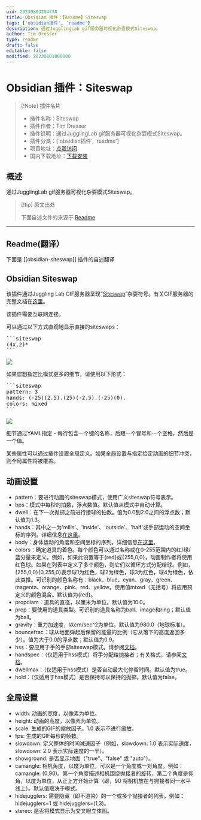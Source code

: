 ```yaml
---
uid: 20230803204738
title: Obsidian 插件：【Readme】Siteswap
tags: ['obsidian插件', 'readme']
description: 通过JugglingLab gif服务器可视化杂耍模式Siteswap。
author: Tim Dresser
type: readme
draft: false
editable: false
modified: 20230101000000
---
```


# Obsidian 插件：Siteswap

> [!Note] 插件名片
> - 插件名称：Siteswap
> - 插件作者：Tim Dresser
> - 插件说明：通过JugglingLab gif服务器可视化杂耍模式Siteswap。
> - 插件分类：['obsidian插件', 'readme']
> - 项目地址：[点我访问](https://github.com/tdresser/obsidian-siteswap)
> - 国内下载地址：[下载安装](https://pkmer.cn/products/plugin/pluginMarket/?obsidian-siteswap)

## 概述

通过JugglingLab gif服务器可视化杂耍模式Siteswap。



> [!tip] 原文出处
> 
>下面自述文件的来源于 [Readme](https://ghproxy.net/https://raw.githubusercontent.com/tdresser/obsidian-siteswap/main/README.md)
> 

---

## Readme(翻译）

下面是 [[obsidian-siteswap]] 插件的自述翻译


## Obsidian Siteswap

该插件通过Juggling Lab GIF服务器呈现“[Siteswap](https://en.wikipedia.org/wiki/Siteswap)”杂耍符号。有关GIF服务器的完整文档在[这里](https://jugglinglab.org/html/animinfo.html)。

该插件需要互联网连接。

可以通过以下方式直观地显示直接的siteswaps：

<pre>
```siteswap
(4x,2)*
```
</pre>

![](<https://jugglinglab.org/anim?redirect=true;height=200;width=200;pattern=(4%2C2x)*>)

如果您想指定比模式更多的细节，请使用以下形式：

<pre>
```siteswap
pattern: 3
hands: (-25)(2.5).(25)(-2.5).(-25)(0).
colors: mixed
```
</pre>

![](<https://jugglinglab.org/anim?redirect=true;pattern=3;height=200;width=200;hands=(-25)(2.5).(25)(-2.5).(-25)(0).;colors=mixed>)

细节通过YAML指定 - 每行包含一个键的名称，后跟一个冒号和一个空格，然后是一个值。

某些属性可以通过插件设置全局定义。如果全局设置与指定给定动画的细节冲突，则全局属性将被覆盖。

## 动画设置

- pattern：要进行动画的siteswap模式，使用广义siteswap符号表示。
- bps：模式中每秒的拍数，浮点数值。默认值从模式中自动计算。
- dwell：在下一次抛掷之前进行接球的拍数。值为0.0到2.0之间的浮点数；默认值为1.3。
- hands：其中之一为'mills'、'inside'、'outside'、'half'或手部运动的空间坐标的序列。详细信息[在这里](https://jugglinglab.org/html/sspanel.html)。
- body：身体运动的角度和空间坐标的序列。详细信息[在这里](https://jugglinglab.org/html/sspanel.html)。
- colors：确定道具的着色。每个颜色可以通过名称或在0-255范围内的红/绿/蓝分量来定义。例如，如果此设置等于{red}或{255,0,0}，动画制作者将使用红色球。如果在列表中定义了多个颜色，则它们以循环方式分配给球。例如，{255,0,0}{0,255,0}表示球1为红色，球2为绿色，球3为红色，球4为绿色，依此类推。可识别的颜色名称有：black、blue、cyan、gray、green、magenta、orange、pink、red、yellow。使用值mixed（无括号）将应用预定义的颜色混合。默认值为{red}。
- propdiam：道具的直径，以厘米为单位。默认值为10.0。
- prop：要使用的道具类型。可识别的道具名称为ball、image和ring；默认值为ball。
- gravity：重力加速度，以cm/sec^2为单位。默认值为980.0（地球标准）。
- bouncefrac：球从地面弹起后保留的能量的比例（它从落下的高度返回多少）。值为大于0.0的浮点数；默认值为0.9。
- hss：要应用于手的手部siteswap模式。请参阅[文档](https://jugglinglab.org/html/HandSiteswapFeature.pdf)。
- handspec：（仅适用于hss模式）将手分配给抛接者；有关格式，请参阅[文档](https://jugglinglab.org/html/HandSiteswapFeature.pdf)。
- dwellmax：（仅适用于hss模式）是否自动最大化停留时间。默认值为true。
- hold：（仅适用于hss模式）是否保持可以保持的抛掷。默认值为false。

## 全局设置

-   width: 动画的宽度，以像素为单位。
-   height: 动画的高度，以像素为单位。
-   scale: 生成的GIF的缩放因子。1.0 表示不进行缩放。
-   fps: 生成的GIF每秒的帧数。
-   slowdown: 定义整体的时间减速因子（例如，slowdown: 1.0 表示实际速度，slowdown: 2.0 表示实际速度的一半）。
-   showground: 是否显示地面（"true"、"false" 或 "auto"）。
-   camangle: 相机角度，以度为单位，可以是一个角度或一对角度。例如：camangle: (0,90)。第一个角度描述相机围绕抛接者的旋转，第二个角度是仰角，以度为单位，从正上方开始计算（即，90 将相机放在与抛接者同一水平线上）。默认值取决于模式。
-   hidejugglers: 需要隐藏（即不渲染）的一个或多个抛接者的列表。例如：hidejugglers=1 或 hidejugglers=(1,3)。
-   stereo: 是否将模式显示为交叉眼立体图。



